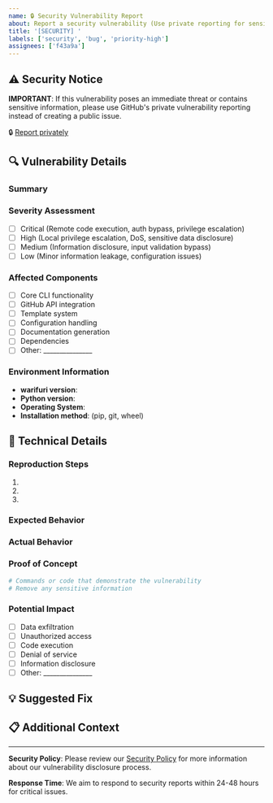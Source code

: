 ```yaml
---
name: 🔒 Security Vulnerability Report
about: Report a security vulnerability (Use private reporting for sensitive issues)
title: '[SECURITY] '
labels: ['security', 'bug', 'priority-high']
assignees: ['f43a9a']
---
```


## ⚠️ Security Notice

**IMPORTANT**: If this vulnerability poses an immediate threat or contains sensitive information, please use GitHub's private vulnerability reporting instead of creating a public issue.

🔒 [Report privately](https://github.com/f43a9a/warifuri/security/advisories/new)

## 🔍 Vulnerability Details

### Summary
<!-- Brief description of the vulnerability -->

### Severity Assessment
<!-- Choose one -->
- [ ] Critical (Remote code execution, auth bypass, privilege escalation)
- [ ] High (Local privilege escalation, DoS, sensitive data disclosure)
- [ ] Medium (Information disclosure, input validation bypass)
- [ ] Low (Minor information leakage, configuration issues)

### Affected Components
<!-- Which parts of warifuri are affected? -->
- [ ] Core CLI functionality
- [ ] GitHub API integration
- [ ] Template system
- [ ] Configuration handling
- [ ] Documentation generation
- [ ] Dependencies
- [ ] Other: _______________

### Environment Information
- **warifuri version**:
- **Python version**:
- **Operating System**:
- **Installation method**: (pip, git, wheel)

## 🔬 Technical Details

### Reproduction Steps
1.
2.
3.

### Expected Behavior
<!-- What should happen normally? -->

### Actual Behavior
<!-- What happens that constitutes a security issue? -->

### Proof of Concept
```bash
# Commands or code that demonstrate the vulnerability
# Remove any sensitive information
```

### Potential Impact
<!-- What could an attacker accomplish? -->
- [ ] Data exfiltration
- [ ] Unauthorized access
- [ ] Code execution
- [ ] Denial of service
- [ ] Information disclosure
- [ ] Other: _______________

## 💡 Suggested Fix
<!-- If you have ideas for fixing this vulnerability -->

## 📋 Additional Context
<!-- Any other relevant information -->

---

**Security Policy**: Please review our [Security Policy](../SECURITY.md) for more information about our vulnerability disclosure process.

**Response Time**: We aim to respond to security reports within 24-48 hours for critical issues.
